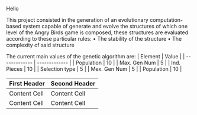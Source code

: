 Hello

This project consisted in the generation of an evolutionary computation-based system capable of generate and evolve the structures of which one level of the Angry Birds game is composed, these structures are evaluated according to these particular rules:
•	The stability of the structure
•	The complexity of said structure

The current main values of the genetic algorithm are:
|    Element    |     Value     |
| ------------- | ------------- |
|   Population    |      10       |
|  Max. Gen Num   |      5        |
|   Ind. Pieces   |      10       |
| Selection type  |      5        |
| Mex. Gen Num  |      5        |
|  Population   |      10       |

| First Header  | Second Header |
| ------------- | ------------- |
| Content Cell  | Content Cell  |
| Content Cell  | Content Cell  |

